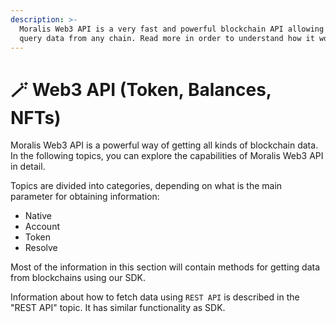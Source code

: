 ```yaml
---
description: >-
  Moralis Web3 API is a very fast and powerful blockchain API allowing you to
  query data from any chain. Read more in order to understand how it works.
---
```


# 🪄 Web3 API (Token, Balances, NFTs)

Moralis Web3 API is a powerful way of getting all kinds of blockchain data. In the following topics, you can explore the capabilities of Moralis Web3 API in detail. 

Topics are divided into categories, depending on what is the main parameter for obtaining information:

* Native
* Account
* Token
* Resolve

Most of the information in this section will contain methods for getting data from blockchains using our SDK.

Information about how to fetch data using `REST API` is described in the "REST API" topic. It has similar functionality as SDK.
